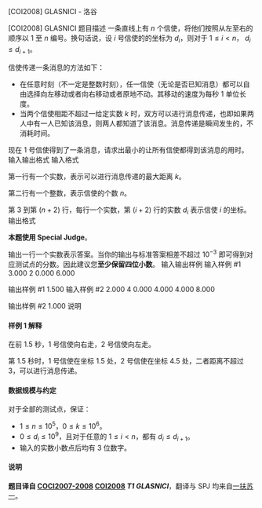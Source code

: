 



[COI2008] GLASNICI - 洛谷














[COI2008] GLASNICI
题目描述
一条直线上有 $n$ 个信使，将他们按照从左至右的顺序以 $1$ 至 $n$ 编号。换句话说，设 $i$ 号信使的的坐标为 $d_i$，则对于 $1 \leq i \lt n$， $d_i \leq d_{i + 1}$。

信使传递一条消息的方法如下：

- 在任意时刻（不一定是整数时刻），任一信使（无论是否已知消息）都可以自由选择向左移动或者向右移动或者原地不动。其移动的速度为每秒 $1$ 单位长度。
- 当两个信使相距不超过一给定实数 $k$ 时，双方可以进行消息传递，也即如果两人中有一人已知该消息，则两人都知道了该消息。消息传递是瞬间发生的，不消耗时间。

现在 $1$ 号信使得到了一条消息，请求出最小的让所有信使都得到该消息的用时。
输入输出格式
输入格式

第一行有一个实数，表示可以进行消息传递的最大距离 $k$。

第二行有一个整数，表示信使的个数 $n$。

第 $3$ 到第 $(n + 2)$ 行，每行一个实数，第 $(i + 2)$ 行的实数 $d_i$ 表示信使 $i$ 的坐标。
输出格式

**本题使用 Special Judge**。

输出一行一个实数表示答案。当你的输出与标准答案相差不超过 $10^{-3}$ 即可得到对应测试点的分数。因此建议您**至少保留四位小数**。
输入输出样例
输入样例 #1
3.000 
2 
0.000 
6.000

输出样例 #1
1.500
输入样例 #2
2.000 
4 
0.000 
4.000 
4.000 
8.000

输出样例 #2
1.000
说明
#### 样例 1 解释

在前 $1.5$ 秒，$1$ 号信使向右走，$2$ 号信使向左走。

第 $1.5$ 秒时，$1$ 号信使在坐标 $1.5$ 处，$2$ 号信使在坐标 $4.5$ 处，二者距离不超过 $3$，可以进行消息传递。

#### 数据规模与约定

对于全部的测试点，保证：

- $1 \leq n \leq 10^5$，$0 \leq k \leq 10^6$。
- $0 \leq d_i \leq 10^9$，且对于任意的 $1 \leq i \lt n$，都有 $d_i \leq d_{i + 1}$。
- 输入的实数小数点后均有 $3$ 位数字。

#### 说明

**题目译自 [COCI2007-2008](https://hsin.hr/coci/archive/2007_2008/) [COI2008](https://hsin.hr/coci/archive/2007_2008/olympiad_tasks.pdf) *T1 GLASNICI***，翻译与 SPJ 均来自[一扶苏一](https://www.luogu.com.cn/user/65363)。






